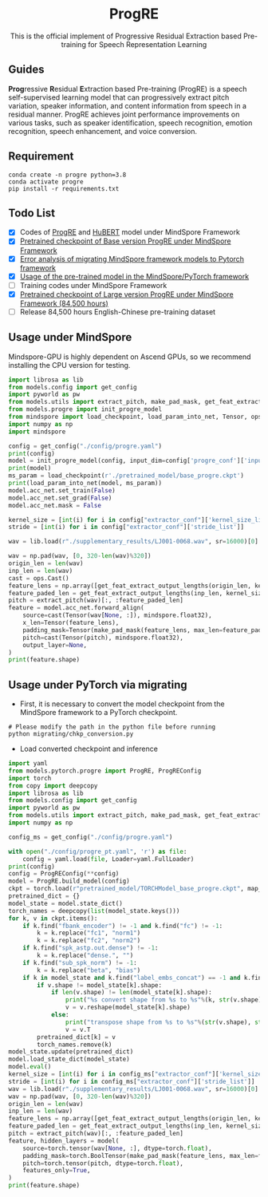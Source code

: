 <div align="center">
    <h1>
    ProgRE
    </h1>
    <p>
    This is the official implement of Progressive Residual Extraction based Pre-training for Speech Representation Learning  <br>
    </p>
    <!-- <p>
    <img src="docs/logo.png" alt="emobox Logo" style="width: 580px; height: 200px;">
    </p> -->
    <p>
    </p>
</div>

## Guides

**Prog**ressive **R**esidual **E**xtraction based Pre-training (ProgRE) is a speech self-supervised learning model that can progressively extract pitch variation, speaker information, and content information from speech in a residual manner. ProgRE achieves joint performance improvements on various tasks, such as speaker identification, speech recognition, emotion recognition, speech enhancement, and voice conversion.

## Requirement

```shell
conda create -n progre python=3.8
conda activate progre
pip install -r requirements.txt
```

## Todo List
- [x] Codes of [ProgRE](https://github.com/wangtianrui/ProgRE/blob/master/models/progre.py) and [HuBERT](https://github.com/wangtianrui/ProgRE/blob/master/models/hubert.py) model under MindSpore Framework
- [x] [Pretrained checkpoint of Base version ProgRE under MindSpore Framework](https://drive.google.com/drive/folders/1nLsGpXYBsc-kwHKWolDSWISNw3ji4CFY?usp=sharing)
- [x] [Error analysis of migrating MindSpore framework models to Pytorch framework](https://github.com/wangtianrui/ProgRE/tree/master/supplementary_results)
- [x] [Usage of the pre-trained model in the MindSpore/PyTorch framework](https://github.com/wangtianrui/ProgRE?tab=readme-ov-file#usage-under-mindspore)
- [ ] Training codes under MindSpore Framework
- [x] [Pretrained checkpoint of Large version ProgRE under MindSpore Framework (84,500 hours)](https://drive.google.com/drive/folders/1nLsGpXYBsc-kwHKWolDSWISNw3ji4CFY?usp=sharing)
- [ ] Release 84,500 hours English-Chinese pre-training dataset

## Usage under MindSpore
Mindspore-GPU is highly dependent on Ascend GPUs, so we recommend installing the CPU version for testing.

```python
import librosa as lib
from models.config import get_config
import pyworld as pw
from models.utils import extract_pitch, make_pad_mask, get_feat_extract_output_lengths
from models.progre import init_progre_model
from mindspore import load_checkpoint, load_param_into_net, Tensor, ops
import numpy as np
import mindspore

config = get_config("./config/progre.yaml")
print(config)
model = init_progre_model(config, input_dim=config['progre_conf']['input_dim'])
print(model)
ms_param = load_checkpoint(r'./pretrained_model/base_progre.ckpt')
print(load_param_into_net(model, ms_param))
model.acc_net.set_train(False)
model.acc_net.set_grad(False)
model.acc_net.mask = False

kernel_size = [int(i) for i in config["extractor_conf"]['kernel_size_list']]
stride = [int(i) for i in config["extractor_conf"]['stride_list']]

wav = lib.load(r"./supplementary_results/LJ001-0068.wav", sr=16000)[0]

wav = np.pad(wav, [0, 320-len(wav)%320])
origin_len = len(wav)
inp_len = len(wav)
cast = ops.Cast()
feature_lens = np.array([get_feat_extract_output_lengths(origin_len, kernel_size, stride), ])
feature_paded_len = get_feat_extract_output_lengths(inp_len, kernel_size, stride)
pitch = extract_pitch(wav)[:, :feature_paded_len]
feature = model.acc_net.forward_align(
    source=cast(Tensor(wav[None, :]), mindspore.float32),
    x_len=Tensor(feature_lens),
    padding_mask=Tensor(make_pad_mask(feature_lens, max_len=feature_paded_len)).bool(),
    pitch=cast(Tensor(pitch), mindspore.float32),
    output_layer=None,
)
print(feature.shape)
```


## Usage under PyTorch via migrating

* First, it is necessary to convert the model checkpoint from the MindSpore framework to a PyTorch checkpoint.
```shell
# Please modify the path in the python file before running
python migrating/chkp_conversion.py
```

* Load converted checkpoint and inference

```python
import yaml
from models.pytorch.progre import ProgRE, ProgREConfig
import torch
from copy import deepcopy
import librosa as lib
from models.config import get_config
import pyworld as pw
from models.utils import extract_pitch, make_pad_mask, get_feat_extract_output_lengths
import numpy as np

config_ms = get_config("./config/progre.yaml")

with open("./config/progre_pt.yaml", 'r') as file:
    config = yaml.load(file, Loader=yaml.FullLoader)
print(config)
config = ProgREConfig(**config)
model = ProgRE.build_model(config)
ckpt = torch.load(r"pretrained_model/TORCHModel_base_progre.ckpt", map_location="cpu")["model"]
pretrained_dict = {}
model_state = model.state_dict()
torch_names = deepcopy(list(model_state.keys()))
for k, v in ckpt.items():
    if k.find("fbank_encoder") != -1 and k.find("fc") != -1:
        k = k.replace("fc1", "norm1")
        k = k.replace("fc2", "norm2")
    if k.find("spk_astp.out.dense") != -1:
        k = k.replace("dense.", "")
    if k.find("sub_spk_norm") != -1:
        k = k.replace("beta", "bias")
    if k in model_state and k.find("label_embs_concat") == -1 and k.find("final_proj") == -1:
        if v.shape != model_state[k].shape:
            if len(v.shape) != len(model_state[k].shape):
                print("%s convert shape from %s to %s"%(k, str(v.shape), str(model_state[k].shape))) 
                v = v.reshape(model_state[k].shape)
            else:
                print("transpose shape from %s to %s"%(str(v.shape), str(v.T.shape))) 
                v = v.T
        pretrained_dict[k] = v
        torch_names.remove(k)
model_state.update(pretrained_dict)
model.load_state_dict(model_state)
model.eval()
kernel_size = [int(i) for i in config_ms["extractor_conf"]['kernel_size_list']]
stride = [int(i) for i in config_ms["extractor_conf"]['stride_list']]
wav = lib.load(r"./supplementary_results/LJ001-0068.wav", sr=16000)[0]
wav = np.pad(wav, [0, 320-len(wav)%320])
origin_len = len(wav)
inp_len = len(wav)
feature_lens = np.array([get_feat_extract_output_lengths(origin_len, kernel_size, stride), ])
feature_paded_len = get_feat_extract_output_lengths(inp_len, kernel_size, stride)
pitch = extract_pitch(wav)[:, :feature_paded_len]
feature, hidden_layers = model(
    source=torch.tensor(wav[None, :], dtype=torch.float),
    padding_mask=torch.BoolTensor(make_pad_mask(feature_lens, max_len=feature_paded_len)),
    pitch=torch.tensor(pitch, dtype=torch.float),
    features_only=True,
)
print(feature.shape)
```